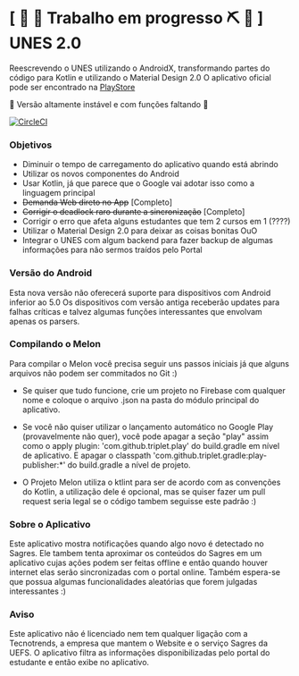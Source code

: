 # \[ 🚧 🔧 Trabalho em progresso ⛏ 👷 \] UNES 2.0 
Reescrevendo o UNES utilizando o AndroidX, transformando partes do código para Kotlin e utilizando o Material Design 2.0
O aplicativo oficial pode ser encontrado na [PlayStore](https://play.google.com/store/apps/details?id=com.forcetower.uefs)

🛑 Versão altamente instável e com funções faltando 🛑

[![CircleCI](https://circleci.com/gh/ForceTower/Melon/tree/development.svg?style=shield)](https://circleci.com/gh/ForceTower/Melon/tree/development)

### Objetivos
* Diminuir o tempo de carregamento do aplicativo quando está abrindo
* Utilizar os novos componentes do Android
* Usar Kotlin, já que parece que o Google vai adotar isso como a linguagem principal
* ~~Demanda Web direto no App~~ [Completo]
* ~~Corrigir o deadlock raro durante a sincronização~~ [Completo]
* Corrigir o erro que afeta alguns estudantes que tem 2 cursos em 1 (????)
* Utilizar o Material Design 2.0 para deixar as coisas bonitas OuO
* Integrar o UNES com algum backend para fazer backup de algumas informações para não sermos traídos pelo Portal

### Versão do Android
Esta nova versão não oferecerá suporte para dispositivos com Android inferior ao 5.0
Os dispositivos com versão antiga receberão updates para falhas críticas e talvez algumas funções interessantes que envolvam apenas os parsers.

### Compilando o Melon
Para compilar o Melon você precisa seguir uns passos iniciais já que alguns arquivos não podem ser commitados no Git :)

* Se quiser que tudo funcione, crie um projeto no Firebase com qualquer nome e coloque o arquivo .json na pasta do módulo principal do aplicativo.
* Se você não quiser utilizar o lançamento automático no Google Play (provavelmente não quer), você pode apagar a seção "play" assim como o apply plugin: 'com.github.triplet.play' do build.gradle em nível de aplicativo. E apagar o classpath 'com.github.triplet.gradle:play-publisher:*' do build.gradle a nível de projeto.

* O Projeto Melon utiliza o ktlint para ser de acordo com as convenções do Kotlin, a utilização dele é opcional, mas se quiser fazer um pull request seria legal se o código tambem seguisse este padrão :)

### Sobre o Aplicativo
Este aplicativo mostra notificações quando algo novo é detectado no Sagres.
Ele tambem tenta aproximar os conteúdos do Sagres em um aplicativo cujas ações podem ser feitas offline e então quando houver internet elas serão sincronizadas com o portal online. Também espera-se que possua algumas funcionalidades aleatórias que forem julgadas interessantes :)

### Aviso
Este aplicativo não é licenciado nem tem qualquer ligação com a Tecnotrends, a empresa que mantem o Website e o serviço Sagres da UEFS. O aplicativo filtra as informações disponibilizadas pelo portal do estudante e então exibe no aplicativo.
